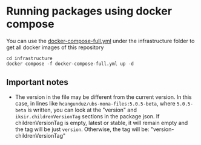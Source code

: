 # Running packages using docker compose
You can use the [docker-compose-full.yml](../../../infrastructure/docker-compose-full.yml) under the infrastructure folder to get all docker images of this repository

```
cd infrastructure
docker compose -f docker-compose-full.yml up -d
```

## Important notes

- The version in the file may be different from the current version. In this case, in lines like `hcangunduz/ubs-mona-files:5.0.5-beta`, where `5.0.5-beta` is written, you can look at the "version" and `iksir.childrenVersionTag` sections in the package json. If childrenVersionTag is empty, latest or stable, it will remain empty and the tag will be just `version`. Otherwise, the tag will be: "version-childrenVersionTag"